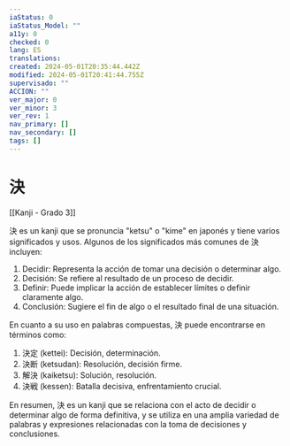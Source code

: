 ```yaml
---
iaStatus: 0
iaStatus_Model: ""
a11y: 0
checked: 0
lang: ES
translations: 
created: 2024-05-01T20:35:44.442Z
modified: 2024-05-01T20:41:44.755Z
supervisado: ""
ACCION: ""
ver_major: 0
ver_minor: 3
ver_rev: 1
nav_primary: []
nav_secondary: []
tags: []
---
```

# 決

[[Kanji - Grado 3]]

決 es un kanji que se pronuncia "ketsu" o "kime" en japonés y tiene varios significados y usos. Algunos de los significados más comunes de 決 incluyen:

1. Decidir: Representa la acción de tomar una decisión o determinar algo.
2. Decisión: Se refiere al resultado de un proceso de decidir.
3. Definir: Puede implicar la acción de establecer límites o definir claramente algo.
4. Conclusión: Sugiere el fin de algo o el resultado final de una situación.

En cuanto a su uso en palabras compuestas, 決 puede encontrarse en términos como:

1. 決定 (kettei): Decisión, determinación.
2. 決断 (ketsudan): Resolución, decisión firme.
3. 解決 (kaiketsu): Solución, resolución.
4. 決戦 (kessen): Batalla decisiva, enfrentamiento crucial.

En resumen, 決 es un kanji que se relaciona con el acto de decidir o determinar algo de forma definitiva, y se utiliza en una amplia variedad de palabras y expresiones relacionadas con la toma de decisiones y conclusiones.
